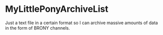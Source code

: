 # MyLittlePonyArchiveList
Just a text file in a certain format so I can archive massive amounts of data in the form of BRONY channels.

